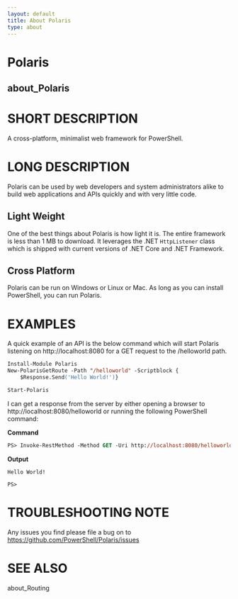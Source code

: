 ```yaml
---
layout: default
title: About Polaris
type: about
---
```


# Polaris

## about_Polaris

# SHORT DESCRIPTION

A cross-platform, minimalist web framework for PowerShell.

# LONG DESCRIPTION

Polaris can be used by web developers and system administrators alike to build web applications and APIs quickly and with very little code.

## Light Weight

One of the best things about Polaris is how light it is. The entire framework is less than 1 MB to download. It leverages the .NET `HttpListener` class which is shipped with current versions of .NET Core and .NET Framework.

## Cross Platform

Polaris can be run on Windows or Linux or Mac. As long as you can install PowerShell, you can run Polaris.

# EXAMPLES

A quick example of an API is the below command which will start Polaris listening on http://localhost:8080 for a GET request to the /helloworld path.

```ps
Install-Module Polaris
New-PolarisGetRoute -Path "/helloworld" -Scriptblock {
    $Response.Send('Hello World!')}

Start-Polaris
```

I can get a response from the server by either opening a browser to http://localhost:8080/helloworld or running the following PowerShell command:

**Command**

```ps
PS> Invoke-RestMethod -Method GET -Uri http://localhost:8080/helloworld
```

**Output**

```
Hello World!

PS>
```

# TROUBLESHOOTING NOTE

Any issues you find please file a bug on to https://github.com/PowerShell/Polaris/issues

# SEE ALSO

about_Routing

